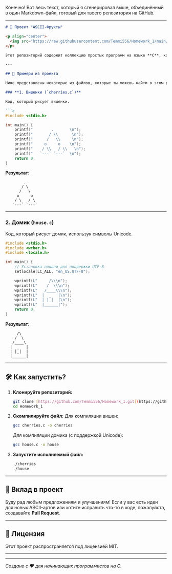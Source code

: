 Конечно\! Вот весь текст, который я сгенерировал выше, объединённый в один Markdown-файл, готовый для твоего репозитория на GitHub.

-----

````markdown
# 🍒 Проект "ASCII-Фрукты"

<p align="center">
  <img src="https://raw.githubusercontent.com/Temmi556/Homework_1/main/assets/fruits_preview.png" alt="Превью ASCII-фруктов">
</p>

Этот репозиторий содержит коллекцию простых программ на языке **C**, которые рисуют различные фрукты и другие объекты с помощью **ASCII-арта**. Проект создан в образовательных целях, чтобы показать базовые возможности вывода текста и символов в консоль.

---

## 🍉 Примеры из проекта

Ниже представлены некоторые из файлов, которые ты можешь найти в этом репозитории.

### **1. Вишенки (`cherries.c`)**

Код, который рисует вишенки.

```c
#include <stdio.h>

int main() {
    printf("        .       \n");
    printf("       / \\      \n");
    printf("      /   \\     \n");
    printf("     o     o    \n");
    printf("    / \\   / \\   \n");
    printf("   `---` `---`  \n");
    return 0;
}
````

**Результат:**

```
        .       
       / \      
      /   \     
     o     o    
    / \   / \   
   `---` `---`  
```

-----

### **2. Домик (`house.c`)**

Код, который рисует домик, используя символы Unicode.

```c
#include <stdio.h>
#include <wchar.h>
#include <locale.h>

int main() {
    // Установка локали для поддержки UTF-8
    setlocale(LC_ALL, "en_US.UTF-8");

    wprintf(L"     /\\\n");
    wprintf(L"    /  \\\n");
    wprintf(L"   /____\\\n");
    wprintf(L"  |  _   |\n");
    wprintf(L"  | |_|  |\n");
    wprintf(L"  |______|");
    return 0;
}
```

**Результат:**

```
     /\
    /  \
   /____\
  |  _   |
  | |_|  |
  |______|
```

-----

## 🛠️ Как запустить?

1.  **Клонируйте репозиторий:**
    ```bash
    git clone [https://github.com/Temmi556/Homework_1.git](https://github.com/Temmi556/Homework_1.git)
    cd Homework_1
    ```
2.  **Скомпилируйте файл:**
    Для компиляции вишен:
    ```bash
    gcc cherries.c -o cherries
    ```
    Для компиляции домика (с поддержкой Unicode):
    ```bash
    gcc house.c -o house
    ```
3.  **Запустите исполняемый файл:**
    ```bash
    ./cherries
    ./house
    ```

-----

## 🤝 Вклад в проект

Буду рад любым предложениям и улучшениям\! Если у вас есть идеи для новых ASCII-артов или хотите исправить что-то в коде, пожалуйста, создавайте **Pull Request**.

-----

## 📜 Лицензия

Этот проект распространяется под лицензией MIT.

-----

-----

*Создано с ❤️ для начинающих программистов на C.*

```
```